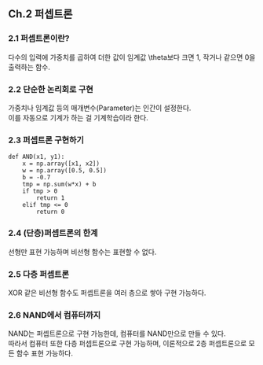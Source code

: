 ## Ch.2 퍼셉트론

### 2.1 퍼셉트론이란?

다수의 입력에 가중치를 곱하여 더한 값이 임계값 \theta보다 크면 1, 작거나 같으면 0을 출력하는 함수.<br>

### 2.2 단순한 논리회로 구현

가중치나 임계값 등의 매개변수(Parameter)는 인간이 설정한다.<br>
이를 자동으로 기계가 하는 걸 기계학습이라 한다.<br>

### 2.3 퍼셉트론 구현하기

    def AND(x1, y1):
        x = np.array([x1, x2])
        w = np.array([0.5, 0.5])
        b = -0.7
        tmp = np.sum(w*x) + b
        if tmp > 0
            return 1
        elif tmp <= 0
            return 0

### 2.4 (단층)퍼셉트론의 한계

선형만 표현 가능하며 비선형 함수는 표현할 수 없다.<br>

### 2.5 다층 퍼셉트론

XOR 같은 비선형 함수도 퍼셉트론을 여러 층으로 쌓아 구현 가능하다.<br>

### 2.6 NAND에서 컴퓨터까지

NAND는 퍼셉트론으로 구현 가능한데, 컴퓨터를 NAND만으로 만들 수 있다.<br>
따라서 컴퓨터 또한 다층 퍼셉트론으로 구현 가능하며, 이론적으로 2층 퍼셉트론으로 모든 함수 표현 가능하다.<br>
